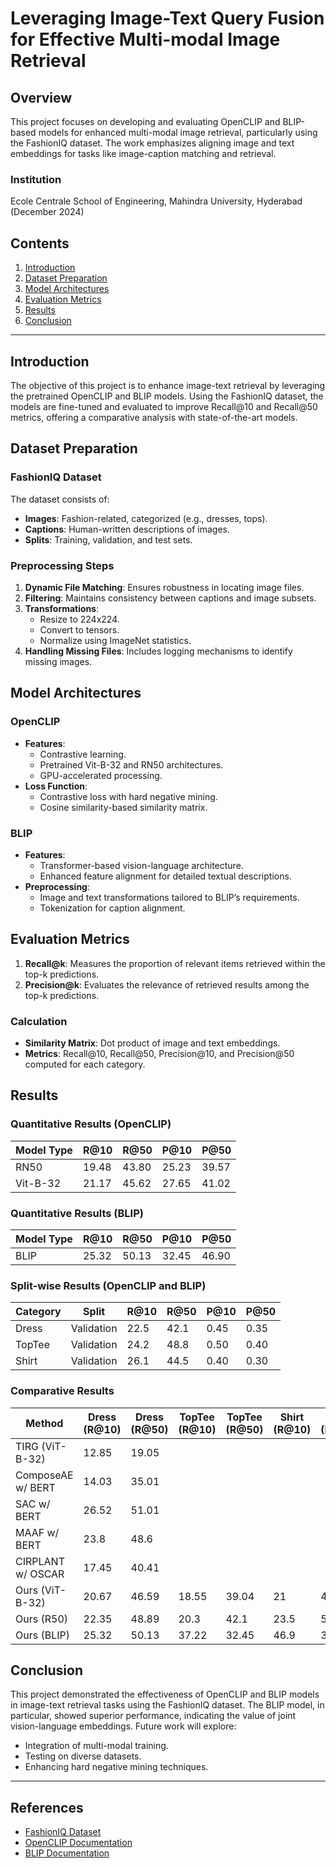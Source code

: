 # Leveraging Image-Text Query Fusion for Effective Multi-modal Image Retrieval

## Overview

This project focuses on developing and evaluating OpenCLIP and BLIP-based models for enhanced multi-modal image retrieval, particularly using the FashionIQ dataset. The work emphasizes aligning image and text embeddings for tasks like image-caption matching and retrieval.

### Institution

Ecole Centrale School of Engineering, Mahindra University, Hyderabad (December 2024)

## Contents

1. [Introduction](#introduction)
2. [Dataset Preparation](#dataset-preparation)
3. [Model Architectures](#model-architectures)
4. [Evaluation Metrics](#evaluation-metrics)
5. [Results](#results)
6. [Conclusion](#conclusion)

---

## Introduction

The objective of this project is to enhance image-text retrieval by leveraging the pretrained OpenCLIP and BLIP models. Using the FashionIQ dataset, the models are fine-tuned and evaluated to improve Recall\@10 and Recall\@50 metrics, offering a comparative analysis with state-of-the-art models.

## Dataset Preparation

### FashionIQ Dataset

The dataset consists of:

- **Images**: Fashion-related, categorized (e.g., dresses, tops).
- **Captions**: Human-written descriptions of images.
- **Splits**: Training, validation, and test sets.

### Preprocessing Steps

1. **Dynamic File Matching**: Ensures robustness in locating image files.
2. **Filtering**: Maintains consistency between captions and image subsets.
3. **Transformations**:
   - Resize to 224x224.
   - Convert to tensors.
   - Normalize using ImageNet statistics.
4. **Handling Missing Files**: Includes logging mechanisms to identify missing images.

## Model Architectures

### OpenCLIP

- **Features**:
  - Contrastive learning.
  - Pretrained Vit-B-32 and RN50 architectures.
  - GPU-accelerated processing.
- **Loss Function**:
  - Contrastive loss with hard negative mining.
  - Cosine similarity-based similarity matrix.

### BLIP

- **Features**:
  - Transformer-based vision-language architecture.
  - Enhanced feature alignment for detailed textual descriptions.
- **Preprocessing**:
  - Image and text transformations tailored to BLIP’s requirements.
  - Tokenization for caption alignment.

## Evaluation Metrics

1. **Recall\@k**: Measures the proportion of relevant items retrieved within the top-k predictions.
2. **Precision\@k**: Evaluates the relevance of retrieved results among the top-k predictions.

### Calculation

- **Similarity Matrix**: Dot product of image and text embeddings.
- **Metrics**: Recall\@10, Recall\@50, Precision\@10, and Precision\@50 computed for each category.

## Results

### Quantitative Results (OpenCLIP)

| Model Type | R\@10 | R\@50 | P\@10 | P\@50 |
| ---------- | ----- | ----- | ----- | ----- |
| RN50       | 19.48 | 43.80 | 25.23 | 39.57 |
| Vit-B-32   | 21.17 | 45.62 | 27.65 | 41.02 |

### Quantitative Results (BLIP)

| Model Type | R\@10 | R\@50 | P\@10 | P\@50 |
| ---------- | ----- | ----- | ----- | ----- |
| BLIP       | 25.32 | 50.13 | 32.45 | 46.90 |

### Split-wise Results (OpenCLIP and BLIP)

| Category | Split      | R\@10 | R\@50 | P\@10 | P\@50 |
| -------- | ---------- | ----- | ----- | ----- | ----- |
| Dress    | Validation | 22.5  | 42.1  | 0.45  | 0.35  |
| TopTee   | Validation | 24.2  | 48.8  | 0.50  | 0.40  |
| Shirt    | Validation | 26.1  | 44.5  | 0.40  | 0.30  |

### Comparative Results

| Method               | Dress (R\@10) | Dress (R\@50) | TopTee (R\@10) | TopTee (R\@50) | Shirt (R\@10) | Shirt (R\@50) | Average R\@10 | Average R\@50 |
|----------------------|----------------|----------------|----------------|----------------|---------------|---------------|---------------|---------------|
| TIRG (ViT-B-32)     | 12.85          | 19.05          |                |                |               |               |               |               |
| ComposeAE w/ BERT   | 14.03          | 35.01          |                |                |               |               |               |               |
| SAC w/ BERT         | 26.52          | 51.01          |                |                |               |               |               |               |
| MAAF w/ BERT        | 23.8           | 48.6           |                |                |               |               |               |               |
| CIRPLANT w/ OSCAR   | 17.45          | 40.41          |                |                |               |               |               |               |
| Ours (ViT-B-32)     | 20.67          | 46.59          | 18.55          | 39.04          | 21            | 47.2          | 20.56         | 46.03         |
| Ours (R50)          | 22.35          | 48.89          | 20.3           | 42.1           | 23.5          | 50            | 22.05         | 47.2          |
| Ours (BLIP)         | 25.32          | 50.13          | 37.22          | 32.45          | 46.9          | 39.4          | 25.32         | 50.13         |

## Conclusion

This project demonstrated the effectiveness of OpenCLIP and BLIP models in image-text retrieval tasks using the FashionIQ dataset. The BLIP model, in particular, showed superior performance, indicating the value of joint vision-language embeddings. Future work will explore:

- Integration of multi-modal training.
- Testing on diverse datasets.
- Enhancing hard negative mining techniques.

---

## References

- [FashionIQ Dataset](https://github.com/liuziwei7/fashion-iq)
- [OpenCLIP Documentation](https://github.com/mlfoundations/open_clip)
- [BLIP Documentation](https://huggingface.co/docs/transformers/model_doc/blip)


